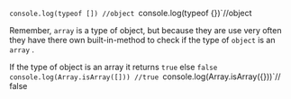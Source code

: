 `console.log(typeof []) //object
`console.log(typeof {})`//object

Remember, `array` is a type of object, but because they are use very often they have there own built-in-method to check if the type of `object` is an `array` .

If the type of object is an array it returns `true` else `false`
`console.log(Array.isArray([])) //true
`console.log(Array.isArray({}))`// false